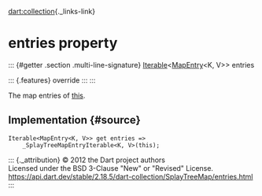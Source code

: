 [dart:collection](../../dart-collection/dart-collection-library){._links-link}

entries property
================

::: {#getter .section .multi-line-signature}
[Iterable](../../dart-core/iterable-class)\<[MapEntry](../../dart-core/mapentry-class)\<K,
V\>\> entries

::: {.features}
override
:::
:::

The map entries of [this](../splaytreemap-class).

Implementation {#source}
--------------

``` {.language-dart data-language="dart"}
Iterable<MapEntry<K, V>> get entries =>
    _SplayTreeMapEntryIterable<K, V>(this);
```

::: {._attribution}
© 2012 the Dart project authors\
Licensed under the BSD 3-Clause \"New\" or \"Revised\" License.\
<https://api.dart.dev/stable/2.18.5/dart-collection/SplayTreeMap/entries.html>
:::
